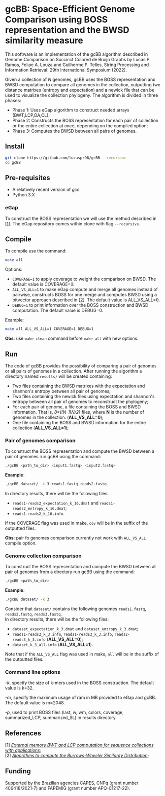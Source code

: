 # gcBB: Space-Efficient Genome Comparison using BOSS representation and the BWSD similarity measure 
This software is an implementation of the gcBB algorithm described in Genome Comparison on Succinct Colored de Bruijn Graphs by Lucas P. Ramos, Felipe A. Louza and Guilherme P. Telles, String Processing and Information Retrieval: 29th International Symposium (2022).

Given a collection of _N_ genomes, gcBB uses the BOSS representation and BWSD computation to compare all genomes in the collection, outputting two distance matrixes (entropy and expectation) and a newick file that can be used to visualize the collection phylogeny. The algorithm is divided in three phases:
* Phase 1: Uses eGap algorithm to construct needed arrays (BWT,LCP,DA,CL);
* Phase 2: Constructs the BOSS representation for each pair of collection or the entire collection at once, depending on the compiled option;
* Phase 3: Computes the BWSD between all pairs of genomes.

## Install
```sh
git clone https://github.com/lucaspr98/gcBB --recursive
cd gcBB
```

## Pre-requisites
* A relatively recent version of *gcc*
* Python 3.X

### eGap
To construct the BOSS representation we will use the method described in [[1](https://doi.org/10.1186/s13015-019-0140-0)]. 
The eGap repository comes within clone with flag `--recursive`.

## Compile
To compile use the command:
```sh
make all
```
Options:
* `COVERAGE=1` to apply coverage to weight the comparison on BWSD. The default value is COVERAGE=0.
* `ALL_VS_ALL=1` to make eGap compute and merge all genomes instead of pairwise, constructs BOSS for one merge and computes BWSD using a bitvector approach described in [[2](https://doi.org/10.1016/j.tcs.2019.03.012)]. The default value is ALL_VS_ALL=0.
* `DEBUG=1` to print information over the BOSS construction and BWSD computation. The default value is DEBUG=0.


Example:
```sh
make all ALL_VS_ALL=1 COVERAGE=1 DEBUG=1
```
**Obs**: use `make clean` command before `make all` with new options. 
## Run
The code of gcBB provides the possibility of comparing a pair of genomes or all pairs of genomes in a collection. After running the algorithm a directory named `results/` will be created containing:
* Two files containing the BWSD matrixes with the expectation and shannon's entropy between all pair of genomes;
* Two files containing the newick files using expectation and shannon's entropy between all pair of genomes to reconstruct the phylogeny;
* For each pair of genome, a file containing the BOSS and BWSD information. That is, _8*((N-1)*N/2)*_ files, where **N** is the number of genomes in the collection. (**ALL_VS_ALL=0**);
* One file containing the BOSS and BWSD information for the entire collection (**ALL_VS_ALL=1**);

### Pair of genomes comparison
To construct the BOSS representation and compute the BWSD between a pair of genomes run gcBB using the command:
```sh
./gcBB <path_to_dir> <input1.fastq> <input2.fastq>
```
**Example:**
```sh
./gcBB dataset/ -k 3 reads1.fastq reads2.fastq
```
In directory results, there will be the following files: 
* `reads1-reads2_expectation_k_16.dmat` and  `reads1-reads2_entropy_k_16.dmat`;
* `reads1-reads2_k_16.info`.

If the COVERAGE flag was used in make, `cov` will be in the suffix of the outputted files.

**Obs**: pair fo genomes comparison currently not work with `ALL_VS_ALL` compile option.

### Genome collection comparison
To construct the BOSS representation and compute the BWSD between all pair of genomes from a directory run gcBB using the command:
```sh
./gcBB <path_to_dir>
```
**Example:**
```sh
./gcBB dataset/ -k 3
```
Consider that `dataset/` contains the following genomes `reads1.fastq`, `reads2.fastq`, `reads3.fastq`.\
In directory results, there will be the following files: 
* `dataset_expectation_k_3.dmat` and  `dataset_entropy_k_3.dmat`;
* `reads1-reads2_k_3.info`, `reads1-reads3_k_3.info`, `reads2-reads3_k_3.info` (**ALL_VS_ALL=0**);
* `dataset_k_3_all.info` (**ALL_VS_ALL=1**).

Note that if the `ALL_VS_ALL` flag was used in make, `all` will be in the suffix of the outputted files.
### Command line options
*-k*, specify the size of k-mers used in the BOSS construction. The default value is k=32.

*-m*, specify the maximum usage of ram in MB provided to eGap and gcBB. The default value is m=2048.

*-p*, used to print BOSS files (last, w, wm, colors, coverage, summarized\_LCP, summarized\_SL) in results directory.

## References
[1] [*External memory BWT and LCP computation for sequence collections with applications*](https://doi.org/10.1186/s13015-019-0140-0);\
[2] [*Algorithms to compute the Burrows-Wheeler Similarity Distribution*](https://doi.org/10.1016/j.tcs.2019.03.012);

## Funding

Supported by the Brazilian agencies CAPES, CNPq (grant number 406418/2021-7) and FAPEMIG (grant number APQ-01217-22).
